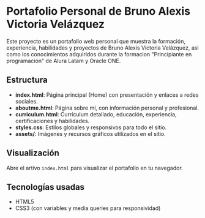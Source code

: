 # Portafolio Personal de Bruno Alexis Victoria Velázquez

Este proyecto es un portafolio web personal que muestra la formación, experiencia, habilidades y proyectos de Bruno Alexis Victoria Velázquez, asi como los conocimientos adquiridos durante la formacion "Principiante en programación" de Alura Latam y Oracle ONE.

## Estructura
- **index.html**: Página principal (Home) con presentación y enlaces a redes sociales.
- **aboutme.html**: Página sobre mí, con información personal y profesional.
- **curriculum.html**: Currículum detallado, educación, experiencia, certificaciones y habilidades.
- **styles.css**: Estilos globales y responsivos para todo el sitio.
- **assets/**: Imágenes y recursos gráficos utilizados en el sitio.

## Visualización
Abre el artivo `index.html` para visualizar el portafolio en tu navegador.

## Tecnologías usadas
- HTML5
- CSS3 (con variables y media queries para responsividad)

